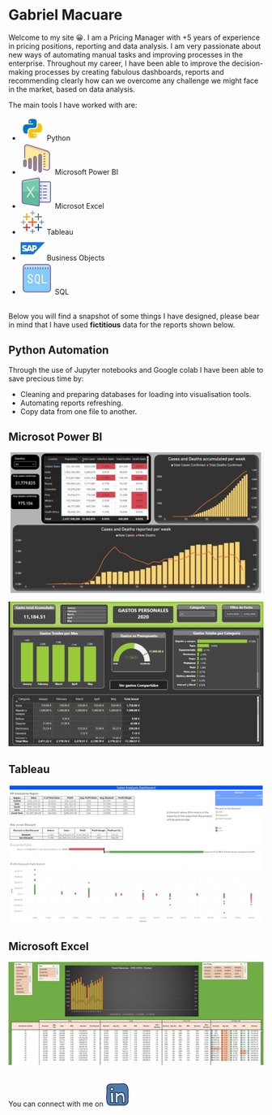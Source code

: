 # **Gabriel Macuare** <br>

Welcome to my site :grinning:. I am a Pricing Manager with +5 years of experience in pricing positions, reporting and data analysis. I am very passionate about new ways of automating manual tasks and improving processes in the enterprise. Throughout my career, I have been able to improve the decision-making processes by creating fabulous dashboards, reports and recommending clearly how can we overcome any challenge we might face in the market, based on data analysis.
  
 The main tools I have worked with are:
 
* ![](./Icons/icons8-python-48.png) Python
* ![](./Icons/icons8-power-bi-64.png) Microsoft Power BI
* ![](./Icons/icons8-microsoft-excel-64.png) Microsot Excel
* ![](./Icons/icons8-tableau-software-48.png) Tableau
* ![](./Icons/icons8-sap-48.png) Business Objects
* ![](./Icons/icons8-sql-64.png) SQL <br><br>

 Below you will find a snapshot of some things I have designed, please bear in mind that I have used **fictitious** data for the reports shown below.


## Python Automation
Through the use of Jupyter notebooks and Google colab I have been able to save precious time by: 
* Cleaning and preparing databases for loading into visualisation tools.
* Automating reports refreshing.
* Copy data from one file to another.



## Microsot Power BI
![](./Images/COVID%20Power%20BI.jpg) <br>

![](./Images/Finance.jpg)



## Tableau 
![](./Images/Discounted_sales_analysis.jpg)

## Microsoft Excel
![](./Images/Excel.jpg) <br><br>


You can connect with me on <a href="https://www.linkedin.com/in/gabrielmacuare/"> <img src="./Icons/icons8-linkedin-48.png">  

        
